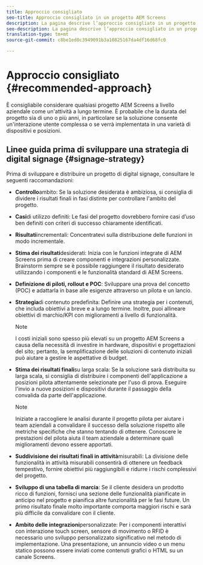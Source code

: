 ```yaml
---
title: Approccio consigliato
seo-title: Approccio consigliato in un progetto AEM Screens
description: La pagina descrive l’approccio consigliato in un progetto AEM Screens
seo-description: La pagina descrive l’approccio consigliato in un progetto AEM Screens
translation-type: tm+mt
source-git-commit: c8be1ed0c3949091b3a10825167da4df16d68fc0

---
```



# Approccio consigliato {#recommended-approach}

È consigliabile considerare qualsiasi progetto AEM Screens a livello aziendale come un'attività a lungo termine. È probabile che la durata del progetto sia di uno o più anni, in particolare se la soluzione consente un'interazione utente complessa o se verrà implementata in una varietà di dispositivi e posizioni.

## Linee guida prima di sviluppare una strategia di digital signage {#signage-strategy}

Prima di sviluppare e distribuire un progetto di digital signage, consultare le seguenti raccomandazioni:

* **Controllo**ambito:
Se la soluzione desiderata è ambiziosa, si consiglia di dividere i risultati finali in fasi distinte per controllare l'ambito del progetto.

* **Casi**di utilizzo definiti:
Le fasi del progetto dovrebbero fornire casi d’uso ben definiti con criteri di successo chiaramente identificati.

* **Risultati**incrementali:
Concentratevi sulla distribuzione delle funzioni in modo incrementale.

* **Stima dei risultati**desiderati:
Inizia con le funzioni integrate di AEM Screens prima di creare componenti e integrazioni personalizzate. Brainstorm sempre se è possibile raggiungere il risultato desiderato utilizzando i componenti e le funzionalità standard di AEM Screens.

* **Definizione di piloti, rollout e POC**:
Sviluppare una prova del concetto (POC) e adattarla in base alle esigenze attraverso un pilota e un lancio.

* **Strategia**di contenuto predefinita:
Definire una strategia per i contenuti, che includa obiettivi a breve e a lungo termine. Inoltre, puoi allineare obiettivi di marchio/KPI con miglioramenti a livello di funzionalità.

   >[!NOTE]
   >
   > I costi iniziali sono spesso più elevati su un progetto AEM Screens a causa della necessità di investire in hardware, dispositivi e progettazioni del sito; pertanto, la semplificazione delle soluzioni di contenuto iniziali può aiutare a gestire le aspettative di budget.

* **Stima dei risultati finali**su larga scala:
Se la soluzione sarà distribuita su larga scala, si consiglia di distribuire i componenti dell'applicazione a posizioni pilota attentamente selezionate per l'uso di prova. Eseguire l'invio a nuove posizioni e dispositivi durante il passaggio della convalida da parte dell'applicazione.

   >[!NOTE]
   >
   > Iniziate a raccogliere le analisi durante il progetto pilota per aiutare i team aziendali a convalidare il successo della soluzione rispetto alle metriche specifiche che stanno tentando di ottenere. Conoscere le prestazioni del pilota aiuta il team aziendale a determinare quali miglioramenti devono essere apportati.

* **Suddivisione dei risultati finali in attività**misurabili:
La divisione delle funzionalità in attività misurabili consentirà di ottenere un feedback tempestivo, fornire obiettivi più raggiungibili e ridurre i rischi complessivi del progetto.

* **Sviluppo di una tabella di marcia**:
Se il cliente desidera un prodotto ricco di funzioni, fornisci una sezione delle funzionalità pianificate in anticipo nel progetto e pianifica altre funzionalità per le fasi future. Un primo risultato finale molto importante comporta maggiori rischi e sarà più difficile da convalidare con il cliente.

* **Ambito delle integrazioni**personalizzate:
Per i componenti interattivi con interazione touch screen, sensore di movimento o RFID è necessario uno sviluppo personalizzato significativo nel metodo di implementazione. Una presentazione, un annuncio video o un menu statico possono essere inviati come contenuti grafici o HTML su un canale Screens.

